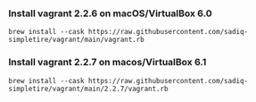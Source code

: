 ### Install vagrant 2.2.6 on macOS/VirtualBox 6.0
```
brew install --cask https://raw.githubusercontent.com/sadiq-simpletire/vagrant/main/vagrant.rb
```

### Install vagrant 2.2.7 on macos/VirtualBox 6.1
```
brew install --cask https://raw.githubusercontent.com/sadiq-simpletire/vagrant/main/2.2.7/vagrant.rb
```
